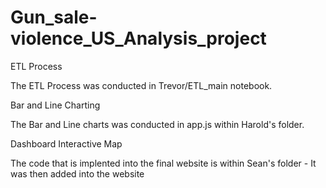 # Gun_sale-violence_US_Analysis_project

ETL Process

The ETL Process was conducted in Trevor/ETL_main notebook.

Bar and Line Charting

The Bar and Line charts was conducted in app.js within Harold's folder.

Dashboard Interactive Map

The code that is implented into the final website is within Sean's folder - It was then added into the website
